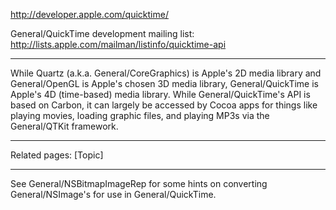 

http://developer.apple.com/quicktime/

General/QuickTime development mailing list: http://lists.apple.com/mailman/listinfo/quicktime-api

----

While Quartz (a.k.a. General/CoreGraphics) is Apple's 2D media library and General/OpenGL is Apple's chosen 3D media library, General/QuickTime is Apple's 4D (time-based) media library. While General/QuickTime's API is based on Carbon, it can largely be accessed by Cocoa apps for things like playing movies, loading graphic files, and playing MP3s via the General/QTKit framework.

----

Related pages:
[Topic]

----

See General/NSBitmapImageRep for some hints on converting General/NSImage's for use in General/QuickTime.